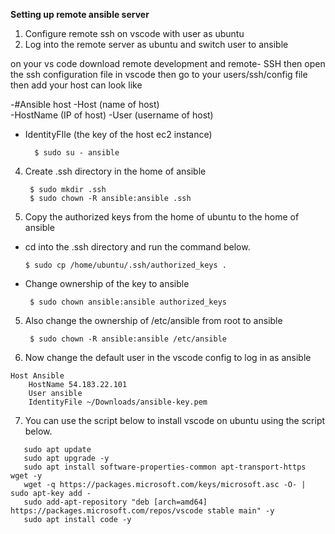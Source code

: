**Setting up remote ansible server**
1. Configure remote ssh on vscode with user as ubuntu
2. Log into the remote server as ubuntu and switch user to ansible

on your vs code download remote development and remote- SSH
then open the ssh configuration file in vscode then go to your users/ssh/config file then add your host can look like 

-#Ansible host 
-Host (name of host)    
-HostName (IP of host) 
-User (username of host) 
- IdentityFIle (the key of the host ec2 instance) 

        
        $ sudo su - ansible
4. Create .ssh directory in the home of ansible
   
        $ sudo mkdir .ssh
        $ sudo chown -R ansible:ansible .ssh
5. Copy the authorized keys from the home of ubuntu to the home of ansible
  - cd into the .ssh directory and run the command below.

        $ sudo cp /home/ubuntu/.ssh/authorized_keys .

  - Change ownership of the key to ansible

         $ sudo chown ansible:ansible authorized_keys
5. Also change the ownership of /etc/ansible from root to ansible

        $ sudo chown -R ansible:ansible /etc/ansible
6. Now change the default user in the vscode config to log in as ansible
```
Host Ansible
    HostName 54.183.22.101
    User ansible
    IdentityFile ~/Downloads/ansible-key.pem
```

7. You can use the script below to install vscode on ubuntu using the script below.
```   
   sudo apt update
   sudo apt upgrade -y
   sudo apt install software-properties-common apt-transport-https wget -y
   wget -q https://packages.microsoft.com/keys/microsoft.asc -O- | sudo apt-key add -
   sudo add-apt-repository "deb [arch=amd64] https://packages.microsoft.com/repos/vscode stable main" -y
   sudo apt install code -y
```
